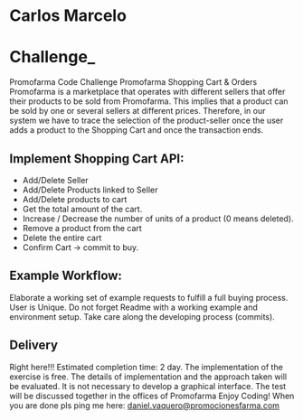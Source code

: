 # Carlos Marcelo


# Challenge_
Promofarma Code Challenge
Promofarma Shopping Cart & Orders
Promofarma is a marketplace that operates with different sellers that offer their products to be sold from Promofarma. 
This implies that a product can be sold by one or several sellers at different prices. 
Therefore, in our system we have to trace the selection of the product-seller once the user adds a product to the Shopping Cart and once the transaction ends.
## Implement Shopping Cart API:
- Add/Delete Seller
- Add/Delete Products linked to Seller
- Add/Delete products  to cart
- Get the total amount of the cart.
- Increase / Decrease the number of units of a product (0 means deleted).
- Remove a product from the cart
- Delete the entire cart
- Confirm Cart -> commit to buy.
## Example Workflow:
Elaborate a working set of example requests to fulfill a full buying process. User is Unique.
Do not forget Readme with a working example and environment setup.
Take care along the developing process (commits).
## Delivery
Right here!!!
Estimated completion time: 2 day.
The implementation of the exercise is free.
The details of implementation and the approach taken will be evaluated.
It is not necessary to develop a graphical interface.
The test will be discussed together in the offices of Promofarma
Enjoy Coding!
When you are done pls ping me here: daniel.vaquero@promocionesfarma.com
